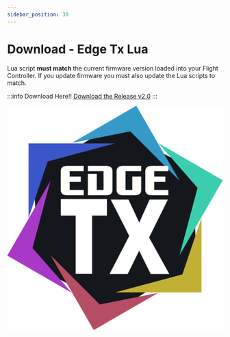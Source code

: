 ```yaml
---
sidebar_position: 30
---
```


# Download - Edge Tx Lua
Lua script **must match** the current firmware version loaded into your Flight Controller. If you update firmware you must also update the Lua scripts to match.

:::info Download Here!!
[Download the Release v2.0](https://github.com/rotorflight/rotorflight-configurator/releases/tag/release/2.0.0)
:::

![Edge Tx](../img/edgetx-logo.png)



